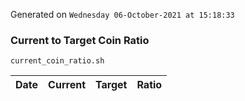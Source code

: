 Generated on `Wednesday 06-October-2021 at 15:18:33`

### Current to Target Coin Ratio
`current_coin_ratio.sh`

Date|Current|Target|Ratio
---|---|---|---
